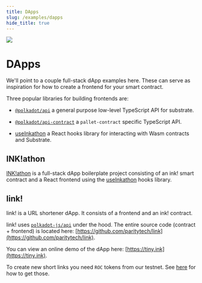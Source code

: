 ```yaml
---
title: DApps
slug: /examples/dapps
hide_title: true
---
```


<img src="/img/title/balloons-2.svg" className="titlePic" />

# DApps

We'll point to a couple full-stack dApp examples here.
These can serve as inspiration for how to create a frontend for your
smart contract.

Three popular libraries for building frontends are:

- [`@polkadot/api`](https://github.com/polkadot-js/api) a general purpose low-level TypeScript API for substrate.

- [`@polkadot/api-contract`](https://polkadot.js.org/docs/api-contract) a `pallet-contract` specific TypeScript API.

- [useInkathon](https://github.com/scio-labs/use-inkathon) a React hooks library for interacting with Wasm contracts and Substrate.

## INK!athon

[INK!athon](https://inkathon.xyz/) is a full-stack dApp boilerplate project consisting
of an ink! smart contract and a React frontend using the
[useInkathon](https://github.com/scio-labs/use-inkathon) hooks library.

## link!

link! is a URL shortener dApp. It consists of a frontend and an ink! contract.

link! uses [`polkadot-js/api`](https://github.com/polkadot-js/api) under the hood.
The entire source code (contract + frontend) is located here:
[https://github.com/paritytech/link](https://github.com/paritytech/link).

You can view an online demo of the dApp here: [https://tiny.ink](https://tiny.ink).

To create new short links you need `ROC` tokens from our testnet.
See [here](/testnet) for how to get those.
